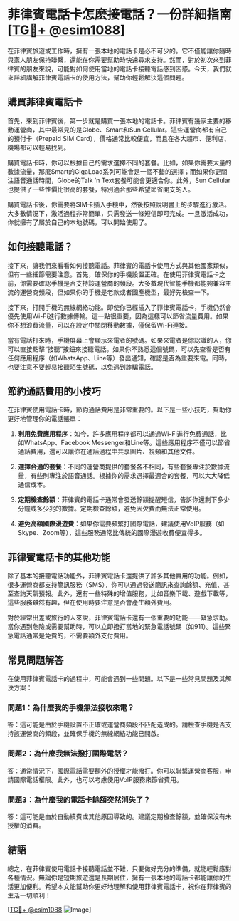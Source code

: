 # 菲律賓電話卡怎麽接電話？一份詳細指南[[TG💪+ @esim1088](https://t.me/s/esim1088)]

在菲律賓旅遊或工作時，擁有一張本地的電話卡是必不可少的。它不僅能讓你隨時與家人朋友保持聯繫，還能在你需要幫助時快速尋求支持。然而，對於初次來到菲律賓的朋友來說，可能對如何使用當地的電話卡接聽電話感到困惑。今天，我們就來詳細講解菲律賓電話卡的使用方法，幫助你輕鬆解決這個問題。

## 購買菲律賓電話卡

首先，來到菲律賓後，第一步就是購買一張本地的電話卡。菲律賓有幾家主要的移動運營商，其中最常見的是Globe、Smart和Sun Cellular。這些運營商都有自己的預付卡（Prepaid SIM Card），價格通常比較便宜，而且在各大超市、便利店、機場都可以輕易找到。

購買電話卡時，你可以根據自己的需求選擇不同的套餐。比如，如果你需要大量的數據流量，那麼Smart的GigaLoad系列可能會是一個不錯的選擇；而如果你更關注語音通話時間，Globe的Talk ‘n Text套餐可能會更適合你。此外，Sun Cellular也提供了一些性價比很高的套餐，特別適合那些希望節省開支的人。

購買電話卡後，你需要將SIM卡插入手機中，然後按照說明書上的步驟進行激活。大多數情況下，激活過程非常簡單，只需發送一條短信即可完成。一旦激活成功，你就擁有了屬於自己的本地號碼，可以開始使用了。

## 如何接聽電話？

接下來，讓我們來看看如何接聽電話。菲律賓的電話卡使用方式與其他國家類似，但有一些細節需要注意。首先，確保你的手機設置正確。在使用菲律賓電話卡之前，你需要確認手機是否支持該運營商的頻段。大多數現代智能手機都能夠兼容主流的運營商頻段，但如果你的手機是老款或者國產機型，最好先檢查一下。

接下來，打開手機的無線網絡功能。即使你已經插入了菲律賓電話卡，手機仍然會優先使用Wi-Fi進行數據傳輸。這一點很重要，因為這樣可以節省流量費用。如果你不想浪費流量，可以在設定中關閉移動數據，僅保留Wi-Fi連接。

當有電話打來時，手機屏幕上會顯示來電者的號碼。如果來電者是你認識的人，你可以直接點擊“接聽”按鈕來接聽電話。如果你不熟悉這個號碼，可以先查看是否有任何應用程序（如WhatsApp、Line等）發出通知，確認是否為重要來電。同時，也要注意不要輕易接聽陌生號碼，以免遇到詐騙電話。

## 節約通話費用的小技巧

在菲律賓使用電話卡時，節約通話費用是非常重要的。以下是一些小技巧，幫助你更好地管理你的電話賬單：

1. **利用免費應用程序**：如今，許多應用程序都可以通過Wi-Fi進行免費通話，比如WhatsApp、Facebook Messenger和Line等。這些應用程序不僅可以節省通話費用，還可以讓你在通話過程中共享圖片、視頻和其他文件。

2. **選擇合適的套餐**：不同的運營商提供的套餐各不相同，有些套餐專注於數據流量，有些則專注於語音通話。根據你的需求選擇最適合的套餐，可以大大降低通信成本。

3. **定期檢查餘額**：菲律賓的電話卡通常會發送餘額提醒短信，告訴你還剩下多少分鐘或多少兆的數據。定期檢查餘額，避免因欠費而無法正常使用。

4. **避免高額國際漫遊費**：如果你需要頻繁打國際電話，建議使用VoIP服務（如Skype、Zoom等），這些服務通常比傳統的國際漫遊收費便宜得多。

## 菲律賓電話卡的其他功能

除了基本的接聽電話功能外，菲律賓電話卡還提供了許多其他實用的功能。例如，很多運營商都支持簡訊服務（SMS），你可以通過發送簡訊來查詢餘額、充值、甚至查詢天氣預報。此外，還有一些特殊的增值服務，比如音樂下載、遊戲下載等，這些服務雖然有趣，但在使用時要注意是否會產生額外費用。

對於經常出差或旅行的人來說，菲律賓電話卡還有一個重要的功能——緊急求助。當你遇到危險或需要幫助時，可以立即撥打當地的緊急電話號碼（如911）。這些緊急電話通常是免費的，不需要額外支付費用。

## 常見問題解答

在使用菲律賓電話卡的過程中，可能會遇到一些問題。以下是一些常見問題及其解決方案：

### 問題1：為什麼我的手機無法接收來電？

答：這可能是由於手機設置不正確或運營商頻段不匹配造成的。請檢查手機是否支持該運營商的頻段，並確保手機的無線網絡功能已開啟。

### 問題2：為什麼我無法撥打國際電話？

答：通常情況下，國際電話需要額外的授權才能撥打。你可以聯繫運營商客服，申請國際電話權限。此外，也可以考慮使用VoIP服務來節省費用。

### 問題3：為什麼我的電話卡餘額突然消失了？

答：這可能是由於自動續費或其他原因導致的。建議定期檢查餘額，並確保沒有未授權的消費。

## 結語

總之，在菲律賓使用電話卡接聽電話並不難，只要做好充分的準備，就能輕鬆應對各種情況。無論你是短期旅遊還是長期居住，擁有一張本地的電話卡都能讓你的生活更加便利。希望本文能幫助你更好地理解和使用菲律賓電話卡，祝你在菲律賓的生活一切順利！

[[TG💪+ @esim1088](https://t.me/s/esim1088) ![Image](https://i.postimg.cc/4NQfJmqS/Snipaste-2025-05-13-00-14-12.png)]